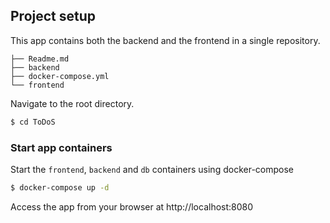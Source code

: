 ## Project setup
This app contains both the backend and the frontend in a single repository.
```	
├── Readme.md
├── backend
├── docker-compose.yml
└── frontend
```


Navigate to the root directory.

```bash
$ cd ToDoS
```

### Start app containers

Start the `frontend`, `backend` and `db` containers using docker-compose

```	bash
$ docker-compose up -d 
```

Access the app from your browser at http://localhost:8080
